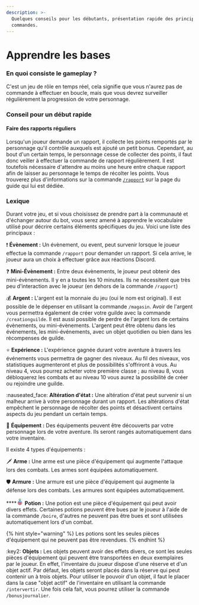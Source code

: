 ```yaml
---
description: >-
  Quelques conseils pour les débutants, présentation rapide des principales
  commandes.
---
```


# Apprendre les bases

### En quoi consiste le gameplay ?

C'est un jeu de rôle en temps réel, cela signifie que vous n'aurez pas de commande à effectuer en boucle, mais que vous devrez surveiller régulièrement la progression de votre personnage.

### Conseil pour un début rapide

#### Faire des rapports réguliers

Lorsqu'un joueur demande un rapport, il collecte les points remportés par le personnage qu'il contrôle auxquels est ajouté un petit bonus. Cependant, au bout d'un certain temps, le personnage cesse de collecter des points, il faut donc veiller à effectuer la commande de rapport régulièrement. Il est toutefois nécessaire d'attendre au moins une heure entre chaque rapport afin de laisser au personnage le temps de récolter les points. Vous trouverez plus d'informations sur la commande [`/rapport`](../notions-principale/report.md) sur la page du guide qui lui est dédiée.

### Lexique

Durant votre jeu, et si vous choisissez de prendre part à la communauté et d'échanger autour du bot, vous serez amené à apprendre le vocabulaire utilisé pour décrire certains éléments spécifiques du jeu. Voici une liste des principaux :

:exclamation: **Évènement :** Un évènement, ou event, peut survenir lorsque le joueur effectue la commande `/rapport` pour demander un rapport. Si cela arrive, le joueur aura un choix à effectuer grâce aux réactions Discord.

:question: **Mini-Évènement :** Entre deux évènements, le joueur peut obtenir des mini-évènements. Il y en a toutes les 10 minutes. Ils ne nécessitent que très peu d'interaction avec le joueur (en dehors de la commande `/rapport`)

:moneybag: **Argent :** L'argent est la monnaie du jeu (oui le nom est original). Il est possible de le dépenser en utilisant la commande `/magasin`. Avoir de l'argent vous permettra également de créer votre guilde avec la commande `/creationguilde`. Il est aussi possible de perdre de l'argent lors de certains évènements, ou mini-évènements. L'argent peut être obtenu dans les événements, les mini-événements, avec un objet quotidien ou bien dans les récompenses de guilde.

:star: **Expérience :** L'expérience gagnée durant votre aventure à travers les événements vous permettra de gagner des niveaux. Au fil des niveaux, vos statistiques augmenteront et plus de possibilités s'offriront à vous. Au niveau 4, vous pourrez acheter votre première classe ; au niveau 8, vous débloquerez les combats et au niveau 10 vous aurez la possibilité de créer ou rejoindre une guilde.

:nauseated\_face: **Altération d'état :** Une altération d'état peut survenir si un malheur arrive à votre personnage durant un rapport. Les altérations d'état empêchent le personnage de récolter des points et désactivent certains aspects du jeu pendant un certain temps.

:briefcase: **Équipement :** Des équipements peuvent être découverts par votre personnage lors de votre aventure. Ils seront rangés automatiquement dans votre inventaire.

Il existe 4 types d'équipements :

:dagger: **Arme :** Une arme est une pièce d'équipement qui augmente l'attaque lors des combats. Les armes sont équipées automatiquement.

:shield: **Armure :** Une armure est une pièce d'équipement qui augmente la défense lors des combats. Les armures sont équipées automatiquement.

****<img src="../.gitbook/assets/Potion2.png" alt="" data-size="line"> **Potion :** Une potion est une pièce d'équipement qui peut avoir divers effets. Certaines potions peuvent être bues par le joueur à l'aide de la commande `/boire`, d'autres ne peuvent pas être bues et sont utilisées automatiquement lors d'un combat.

{% hint style="warning" %}
Les potions sont les seules pièces d'équipement qui ne peuvent pas être revendues.
{% endhint %}

:key2: **Objets :** Les objets peuvent avoir des effets divers, ce sont les seules pièces d'équipement qui peuvent être transportées en deux exemplaires par le joueur. En effet, l'inventaire du joueur dispose d'une réserve et d'un objet actif. Par défaut, les objets seront placés dans la réserve qui peut contenir un à trois objets. Pour utiliser le pouvoir d'un objet, il faut le placer dans la case "objet actif" de l'inventaire en utilisant la commande `/intervertir`. Une fois cela fait, vous pourrez utiliser la commande `/bonusjournalier`.

